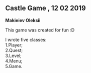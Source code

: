 Castle Game , 12 02 2019
-
**Makieiev Oleksii**

This game was created for fun :D

I wrote five classes:
<br/>1.Player;
<br/>2.Quest;
<br/>3.Level;
<br/>4.Menu;
<br/>5.Game.
